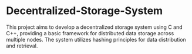 # Decentralized-Storage-System
This project aims to develop a decentralized storage system using C and C++, providing a basic framework for distributed data storage across multiple nodes. The system utilizes hashing principles for data distribution and retrieval.
